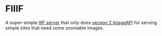 # FIIIF

A super-simple [IIIF server](https://iiif.io/) that only does [version 2 ImageAPI](https://iiif.io/api/image/2.0/) for serving simple sites that need some zoomable images.
